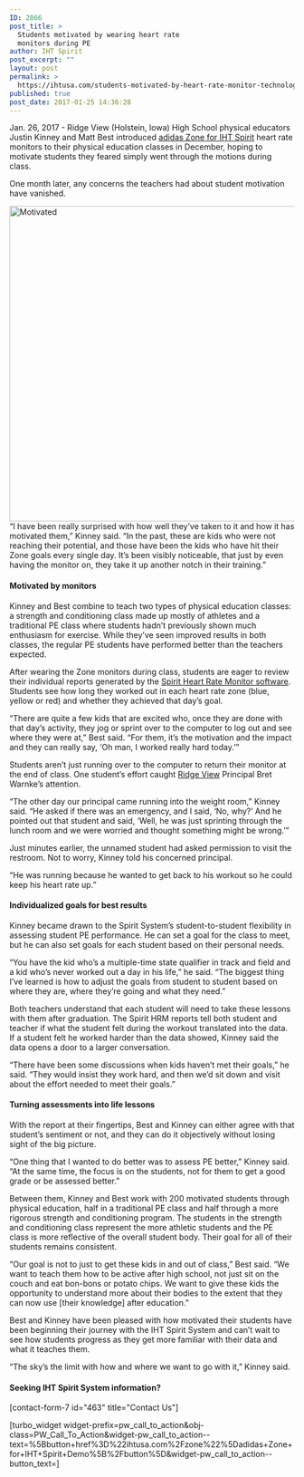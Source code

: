 ```yaml
---
ID: 2866
post_title: >
  Students motivated by wearing heart rate
  monitors during PE
author: IHT Spirit
post_excerpt: ""
layout: post
permalink: >
  https://ihtusa.com/students-motivated-by-heart-rate-monitor-technology-during-pe/
published: true
post_date: 2017-01-25 14:36:28
---
```

<span style="font-weight: 400;">Jan. 26, 2017 - Ridge View (Holstein, Iowa) High School physical educators Justin Kinney and Matt Best introduced </span><a href="https://ihtusa.com/zone/"><span style="font-weight: 400;">adidas Zone for IHT Spirit</span></a><span style="font-weight: 400;"> heart rate monitors to their physical education classes in December, hoping to motivate students they feared simply went through the motions during class. </span>

<span style="font-weight: 400;">One month later, any concerns the teachers had about student motivation have vanished.</span><!--more-->

<span style="font-weight: 400;"><a href="https://ihtusa.com/wp-content/uploads/2017/01/16298739_1775455289441801_1067706509078644347_n.jpg"><img class="aligncenter wp-image-2867 size-full" src="https://ihtusa.com/wp-content/uploads/2017/01/16298739_1775455289441801_1067706509078644347_n.jpg" alt="Motivated" width="716" height="557" /></a>“I have been really surprised with how well they’ve taken to it and how it has motivated them,” Kinney said. “In the past, these are kids who were not reaching their potential, and those have been the kids who have hit their Zone goals every single day. It’s been visibly noticeable, that just by even having the monitor on, they take it up another notch in their training.”</span>
<h4><b>Motivated by monitors</b></h4>
<span style="font-weight: 400;">Kinney and Best combine to teach two types of physical education classes: a strength and conditioning class made up mostly of athletes and a traditional PE class where students hadn’t previously shown much enthusiasm for exercise. While they’ve seen improved results in both classes, the regular PE students have performed better than the teachers expected. </span>

<span style="font-weight: 400;">After wearing the Zone monitors during class, students are eager to review their individual reports generated by the </span><a href="https://ihtusa.com/spirit-system/"><span style="font-weight: 400;">Spirit Heart Rate Monitor software</span></a><span style="font-weight: 400;">. Students see how long they worked out in each heart rate zone (blue, yellow or red) and whether they achieved that day’s goal.</span>

<span style="font-weight: 400;">“There are quite a few kids that are excited who, once they are done with that day’s activity, they jog or sprint over to the computer to log out and see where they were at,” Best said. “For them, it’s the motivation and the impact and they can really say, ‘Oh man, I worked really hard today.’”</span>

<span style="font-weight: 400;">Students aren’t just running over to the computer to return their monitor at the end of class. One student’s effort caught </span><a href="http://rvraptors.org/"><span style="font-weight: 400;">Ridge View</span></a><span style="font-weight: 400;"> Principal Bret Warnke’s attention.</span>

<span style="font-weight: 400;">“The other day our principal came running into the weight room,” Kinney said. “He asked if there was an emergency, and I said, ‘No, why?’ And he pointed out that student and said, ‘Well, he was just sprinting through the lunch room and we were worried and thought something might be wrong.’”</span>

<span style="font-weight: 400;">Just minutes earlier, the unnamed student had asked permission to visit the restroom. Not to worry, Kinney told his concerned principal. </span>

<span style="font-weight: 400;">“He was running because he wanted to get back to his workout so he could keep his heart rate up.”</span>
<h4><b>Individualized goals for best results</b></h4>
<span style="font-weight: 400;">Kinney became drawn to the Spirit System’s student-to-student flexibility in assessing student PE performance. He can set a goal for the class to meet, but he can also set goals for each student based on their personal needs.</span>

<span style="font-weight: 400;">“You have the kid who’s a multiple-time state qualifier in track and field and a kid who’s never worked out a day in his life,” he said. “The biggest thing I’ve learned is how to adjust the goals from student to student based on where they are, where they’re going and what they need.”</span>

<span style="font-weight: 400;">Both teachers understand that each student will need to take these lessons with them after graduation. The Spirit HRM reports tell both student and teacher if what the student felt during the workout translated into the data. If a student felt he worked harder than the data showed, Kinney said the data opens a door to a larger conversation.</span>

<span style="font-weight: 400;">“There have been some discussions when kids haven’t met their goals,” he said. “They would insist they work hard, and then we’d sit down and visit about the effort needed to meet their goals.”</span>
<h4><b>Turning assessments into life lessons</b></h4>
<span style="font-weight: 400;">With the report at their fingertips, Best and Kinney can either agree with that student’s sentiment or not, and they can do it objectively without losing sight of the big picture.</span>

<span style="font-weight: 400;">“One thing that I wanted to do better was to assess PE better,” Kinney said. “At the same time, the focus is on the students, not for them to get a good grade or be assessed better.”</span>

<span style="font-weight: 400;">Between them, Kinney and Best work with 200 motivated students through physical education, half in a traditional PE class and half through a more rigorous strength and conditioning program. The students in the strength and conditioning class represent the more athletic students and the PE class is more reflective of the overall student body. Their goal for all of their students remains consistent.</span>

<span style="font-weight: 400;">“Our goal is not to just to get these kids in and out of class,” Best said. “We want to teach them how to be active after high school, not just sit on the couch and eat bon-bons or potato chips. We want to give these kids the opportunity to understand more about their bodies to the extent that they can now use [their knowledge] after education.”</span>

<span style="font-weight: 400;">Best and Kinney have been pleased with how motivated their students have been beginning their journey with the IHT Spirit System and can’t wait to see how students progress as they get more familiar with their data and what it teaches them. </span>

<span style="font-weight: 400;">“The sky’s the limit with how and where we want to go with it,” Kinney said.</span>
<h4>Seeking IHT Spirit System information?</h4>
[contact-form-7 id="463" title="Contact Us"]

[turbo_widget widget-prefix=pw_call_to_action&obj-class=PW_Call_To_Action&widget-pw_call_to_action--text=%5Bbutton+href%3D%22ihtusa.com%2Fzone%22%5Dadidas+Zone+for+IHT+Spirit+Demo%5B%2Fbutton%5D&widget-pw_call_to_action--button_text=]

&nbsp;

&nbsp;

&nbsp;

&nbsp;

&nbsp;

&nbsp;